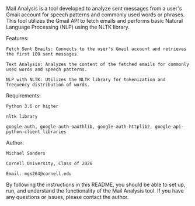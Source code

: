 Mail Analysis is a tool developed to analyze sent messages from a user's Gmail account for speech patterns and commonly used words or phrases. This tool utilizes the Gmail API to fetch emails and performs basic Natural Language Processing (NLP) using the NLTK library.

Features:

    Fetch Sent Emails: Connects to the user's Gmail account and retrieves the first 100 sent messages.
  
    Text Analysis: Analyzes the content of the fetched emails for commonly used words and speech patterns.
  
    NLP with NLTK: Utilizes the NLTK library for tokenization and frequency distribution of words.
  
Requirements:

    Python 3.6 or higher
  
    nltk library
  
    google-auth, google-auth-oauthlib, google-auth-httplib2, google-api-python-client libraries

Author:

    Michael Sanders
  
    Cornell University, Class of 2026
  
    Email: mgs264@cornell.edu

By following the instructions in this README, you should be able to set up, run, and understand the functionality of the Mail Analysis tool. If you have any questions or issues, please contact the author.
